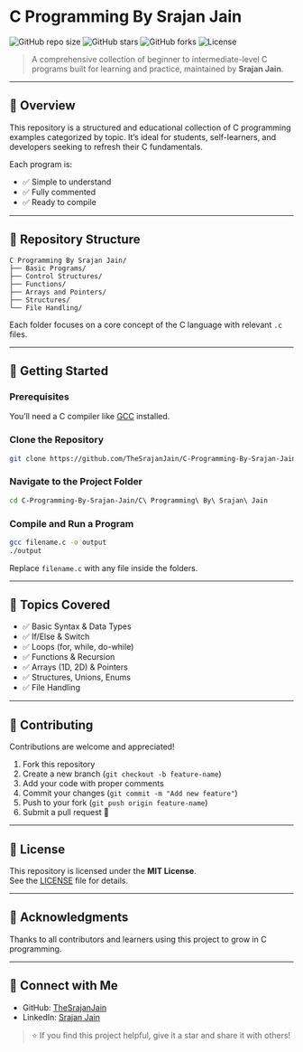 # C Programming By Srajan Jain

![GitHub repo size](https://img.shields.io/github/repo-size/TheSrajanJain/C-Programming-By-Srajan-Jain)
![GitHub stars](https://img.shields.io/github/stars/TheSrajanJain/C-Programming-By-Srajan-Jain?style=social)
![GitHub forks](https://img.shields.io/github/forks/TheSrajanJain/C-Programming-By-Srajan-Jain?style=social)
![License](https://img.shields.io/badge/license-MIT-green)

> A comprehensive collection of beginner to intermediate-level C programs built for learning and practice, maintained by **Srajan Jain**.

---

## 📘 Overview

This repository is a structured and educational collection of C programming examples categorized by topic. It’s ideal for students, self-learners, and developers seeking to refresh their C fundamentals.

Each program is:

- ✅ Simple to understand
- ✅ Fully commented
- ✅ Ready to compile

---

## 📁 Repository Structure

```
C Programming By Srajan Jain/
├── Basic Programs/
├── Control Structures/
├── Functions/
├── Arrays and Pointers/
├── Structures/
└── File Handling/
```

Each folder focuses on a core concept of the C language with relevant `.c` files.

---

## 🚀 Getting Started

### Prerequisites

You’ll need a C compiler like [GCC](https://gcc.gnu.org/) installed.

### Clone the Repository

```bash
git clone https://github.com/TheSrajanJain/C-Programming-By-Srajan-Jain.git
```

### Navigate to the Project Folder

```bash
cd C-Programming-By-Srajan-Jain/C\ Programming\ By\ Srajan\ Jain
```

### Compile and Run a Program

```bash
gcc filename.c -o output
./output
```

Replace `filename.c` with any file inside the folders.

---

## 🧠 Topics Covered

- ✅ Basic Syntax & Data Types
- ✅ If/Else & Switch
- ✅ Loops (for, while, do-while)
- ✅ Functions & Recursion
- ✅ Arrays (1D, 2D) & Pointers
- ✅ Structures, Unions, Enums
- ✅ File Handling

---

## 🤝 Contributing

Contributions are welcome and appreciated!

1. Fork this repository
2. Create a new branch (`git checkout -b feature-name`)
3. Add your code with proper comments
4. Commit your changes (`git commit -m "Add new feature"`)
5. Push to your fork (`git push origin feature-name`)
6. Submit a pull request 🎉

---

## 📝 License

This repository is licensed under the **MIT License**.  
See the [LICENSE](../LICENSE) file for details.

---

## 🙌 Acknowledgments

Thanks to all contributors and learners using this project to grow in C programming.

---

## 🔗 Connect with Me

- GitHub: [TheSrajanJain](https://github.com/TheSrajanJain)
- LinkedIn: [Srajan Jain](https://www.linkedin.com/in/srajan-jain/)

> ⭐ If you find this project helpful, give it a star and share it with others!
